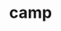 ---
title: "camp"
layout: cache
categories: [package, develop-2025-04-06]
meta: {"compilers": ["cce@18.0.0", "gcc@11.1.0", "gcc@11.4.0", "gcc@7.3.1", "gcc@7.5.0", "intel-oneapi-compilers@2025.1.0"], "num_specs": 31, "num_specs_by_stack": {"data-vis-sdk": 1, "e4s": 10, "e4s-cray-rhel": 1, "e4s-neoverse-v2": 5, "e4s-oneapi": 3, "e4s-rocm-external": 2, "radiuss": 3, "radiuss-aws": 3, "radiuss-aws-aarch64": 3, "root": 31}, "oss": ["amzn2", "rhel8", "ubuntu18.04", "ubuntu20.04", "ubuntu22.04"], "platforms": ["linux"], "stacks": ["data-vis-sdk", "e4s", "e4s-cray-rhel", "e4s-neoverse-v2", "e4s-oneapi", "e4s-rocm-external", "radiuss", "radiuss-aws", "radiuss-aws-aarch64", "root"], "targets": ["aarch64", "neoverse_v2", "x86_64_v3"], "versions": ["0.2.3", "2024.02.1", "2024.07.0"]}
spec_details: [{"compiler": "cce@18.0.0", "hash": "36xynerp5feqy5pvukacx5vsrqs3a6kp", "os": "rhel8", "platform": "linux", "size": "-", "stacks": ["e4s-cray-rhel", "root"], "target": "x86_64_v3", "variants": ["build_system=cmake", "build_type=Release", "~cuda", "generator=make", "~ipo", "~omptarget", "~openmp", "~rocm", "~sycl", "~tests"], "versions": ["2024.07.0"]}, {"compiler": "gcc@7.5.0", "hash": "3zv7fot3tqnjhgqvqqn5htb7346z4222", "os": "ubuntu18.04", "platform": "linux", "size": "-", "stacks": ["radiuss", "root"], "target": "x86_64_v3", "variants": ["build_system=cmake", "build_type=Release", "~cuda", "generator=make", "~ipo", "~omptarget", "+openmp", "~rocm", "~sycl", "~tests"], "versions": ["2024.02.1"]}, {"compiler": "gcc@11.4.0", "hash": "42l2clvjygotwuxlprdggbcv4tycpnt4", "os": "ubuntu22.04", "platform": "linux", "size": "-", "stacks": ["e4s", "root"], "target": "x86_64_v3", "variants": ["build_system=cmake", "build_type=Release", "+cuda", "cuda_arch:=90", "generator=make", "~ipo", "~omptarget", "~openmp", "~rocm", "~sycl", "~tests"], "versions": ["2024.07.0"]}, {"compiler": "gcc@11.4.0", "hash": "4gztv4bwnnpvrhic6wkpsi6jkjhl72kz", "os": "ubuntu22.04", "platform": "linux", "size": "-", "stacks": ["e4s", "root"], "target": "x86_64_v3", "variants": ["build_system=cmake", "build_type=Release", "~cuda", "generator=make", "~ipo", "~omptarget", "~openmp", "~rocm", "~sycl", "~tests"], "versions": ["2024.07.0"]}, {"compiler": "gcc@11.4.0", "hash": "734zmlk3pnrug2h2bcqczabc4a6l3lzc", "os": "ubuntu22.04", "platform": "linux", "size": "-", "stacks": ["e4s", "root"], "target": "x86_64_v3", "variants": ["build_system=cmake", "build_type=Release", "+cuda", "cuda_arch:=80", "generator=make", "~ipo", "~omptarget", "+openmp", "~rocm", "~sycl", "~tests"], "versions": ["2024.07.0"]}, {"compiler": "gcc@11.4.0", "hash": "7vqjqz6bhuzzvkief7v4svptpwn3sb3e", "os": "ubuntu22.04", "platform": "linux", "size": "-", "stacks": ["e4s", "root"], "target": "x86_64_v3", "variants": ["amdgpu_target:=gfx90a", "build_system=cmake", "build_type=Release", "~cuda", "generator=make", "~ipo", "~omptarget", "~openmp", "+rocm", "~sycl", "~tests"], "versions": ["2024.07.0"]}, {"compiler": "intel-oneapi-compilers@2025.1.0", "hash": "brln2tntkeydiafii2q5g7uvlms7dtik", "os": "ubuntu22.04", "platform": "linux", "size": "-", "stacks": ["e4s-oneapi", "root"], "target": "x86_64_v3", "variants": ["build_system=cmake", "build_type=Release", "~cuda", "generator=make", "~ipo", "~omptarget", "~openmp", "~rocm", "~sycl", "~tests"], "versions": ["2024.07.0"]}, {"compiler": "gcc@11.4.0", "hash": "chiynp7ljyugpyyv36fagh5tipj6a3mg", "os": "ubuntu22.04", "platform": "linux", "size": "-", "stacks": ["e4s", "root"], "target": "x86_64_v3", "variants": ["build_system=cmake", "build_type=Release", "~cuda", "generator=make", "~ipo", "~omptarget", "+openmp", "~rocm", "~sycl", "~tests"], "versions": ["2024.02.1"]}, {"compiler": "gcc@7.3.1", "hash": "dhw4u3f7bxzl2mx5z76abmmgn5oi3aio", "os": "amzn2", "platform": "linux", "size": "-", "stacks": ["radiuss-aws-aarch64", "root"], "target": "aarch64", "variants": ["build_system=cmake", "build_type=Release", "~cuda", "generator=make", "~ipo", "~omptarget", "~openmp", "~rocm", "~sycl", "~tests"], "versions": ["2024.07.0"]}, {"compiler": "gcc@11.4.0", "hash": "egebqh6mcbvcpqzlkrssgvha5axkajhp", "os": "ubuntu22.04", "platform": "linux", "size": "-", "stacks": ["e4s-neoverse-v2", "root"], "target": "neoverse_v2", "variants": ["build_system=cmake", "build_type=Release", "~cuda", "generator=make", "~ipo", "~omptarget", "+openmp", "~rocm", "~sycl", "~tests"], "versions": ["2024.02.1"]}, {"compiler": "gcc@11.4.0", "hash": "f3kriuqu4yhzhcqq5jh7u3y7sxvzhw3j", "os": "ubuntu22.04", "platform": "linux", "size": "-", "stacks": ["e4s", "root"], "target": "x86_64_v3", "variants": ["build_system=cmake", "build_type=Release", "+cuda", "cuda_arch:=90", "generator=make", "~ipo", "~omptarget", "+openmp", "~rocm", "~sycl", "~tests"], "versions": ["2024.07.0"]}, {"compiler": "gcc@11.4.0", "hash": "fbqipgoqk5xqwqk4ipubfhxoj2aif34f", "os": "ubuntu22.04", "platform": "linux", "size": "-", "stacks": ["e4s-neoverse-v2", "root"], "target": "neoverse_v2", "variants": ["build_system=cmake", "build_type=Release", "~cuda", "generator=make", "~ipo", "~omptarget", "+openmp", "~rocm", "~sycl", "~tests"], "versions": ["2024.02.1"]}, {"compiler": "gcc@7.3.1", "hash": "fyhtcmnva5yqkavraqlo27ztjctzbbld", "os": "amzn2", "platform": "linux", "size": "-", "stacks": ["radiuss-aws", "root"], "target": "x86_64_v3", "variants": ["build_system=cmake", "build_type=Release", "+cuda", "cuda_arch:=70", "generator=make", "~ipo", "~omptarget", "~openmp", "~rocm", "~sycl", "~tests"], "versions": ["2024.07.0"]}, {"compiler": "gcc@11.4.0", "hash": "gztc5yfwndv4yo5pi6pi6gjthouh7pw3", "os": "ubuntu22.04", "platform": "linux", "size": "-", "stacks": ["e4s", "root"], "target": "x86_64_v3", "variants": ["build_system=cmake", "build_type=Release", "+cuda", "cuda_arch:=80", "generator=make", "~ipo", "~omptarget", "~openmp", "patches:=cb9e25b", "~rocm", "~sycl", "~tests"], "versions": ["0.2.3"]}, {"compiler": "gcc@7.3.1", "hash": "krhah4g6zkuzeoftgi5tgxig2xruqgza", "os": "amzn2", "platform": "linux", "size": "-", "stacks": ["radiuss-aws", "root"], "target": "x86_64_v3", "variants": ["build_system=cmake", "build_type=Release", "~cuda", "generator=make", "~ipo", "~omptarget", "+openmp", "~rocm", "~sycl", "~tests"], "versions": ["2024.02.1"]}, {"compiler": "intel-oneapi-compilers@2025.1.0", "hash": "osm3no4pis4puqxiy3ux454nv6cbknkr", "os": "ubuntu22.04", "platform": "linux", "size": "-", "stacks": ["e4s-oneapi", "root"], "target": "x86_64_v3", "variants": ["build_system=cmake", "build_type=Release", "~cuda", "generator=make", "~ipo", "~omptarget", "+openmp", "~rocm", "~sycl", "~tests"], "versions": ["2024.07.0"]}, {"compiler": "gcc@7.5.0", "hash": "ouqjek33kuoou3g5js5gh6k26jdqffzs", "os": "ubuntu18.04", "platform": "linux", "size": "-", "stacks": ["radiuss", "root"], "target": "x86_64_v3", "variants": ["build_system=cmake", "build_type=Release", "~cuda", "generator=make", "~ipo", "~omptarget", "+openmp", "~rocm", "~sycl", "~tests"], "versions": ["2024.07.0"]}, {"compiler": "gcc@11.4.0", "hash": "qg4ozvyidns3pa6xy7pviq7mpe2xj2ps", "os": "ubuntu22.04", "platform": "linux", "size": "-", "stacks": ["e4s-neoverse-v2", "root"], "target": "neoverse_v2", "variants": ["build_system=cmake", "build_type=Release", "~cuda", "generator=make", "~ipo", "~omptarget", "+openmp", "~rocm", "~sycl", "~tests"], "versions": ["2024.07.0"]}, {"compiler": "gcc@7.5.0", "hash": "qi3ansmsztvyquctnt73avd52fequ6xb", "os": "ubuntu18.04", "platform": "linux", "size": "-", "stacks": ["radiuss", "root"], "target": "x86_64_v3", "variants": ["build_system=cmake", "build_type=Release", "~cuda", "generator=make", "~ipo", "~omptarget", "~openmp", "~rocm", "~sycl", "~tests"], "versions": ["2024.07.0"]}, {"compiler": "intel-oneapi-compilers@2025.1.0", "hash": "rpaakhmp5mhsbiw2o3pnuxg7kcfdz2uo", "os": "ubuntu22.04", "platform": "linux", "size": "-", "stacks": ["e4s-oneapi", "root"], "target": "x86_64_v3", "variants": ["build_system=cmake", "build_type=Release", "~cuda", "generator=make", "~ipo", "~omptarget", "+openmp", "~rocm", "~sycl", "~tests"], "versions": ["2024.02.1"]}, {"compiler": "gcc@11.4.0", "hash": "sd6vx7mnz74ifxkonbdbpwzqrrtc36df", "os": "ubuntu22.04", "platform": "linux", "size": "-", "stacks": ["e4s", "root"], "target": "x86_64_v3", "variants": ["build_system=cmake", "build_type=Release", "~cuda", "generator=make", "~ipo", "~omptarget", "+openmp", "~rocm", "~sycl", "~tests"], "versions": ["2024.07.0"]}, {"compiler": "gcc@11.4.0", "hash": "sxldc6zhwboz2ptztyhcqkyqmrocz23j", "os": "ubuntu22.04", "platform": "linux", "size": "-", "stacks": ["e4s-neoverse-v2", "root"], "target": "neoverse_v2", "variants": ["build_system=cmake", "build_type=Release", "+cuda", "cuda_arch:=90", "generator=make", "~ipo", "~omptarget", "~openmp", "~rocm", "~sycl", "~tests"], "versions": ["2024.07.0"]}, {"compiler": "gcc@7.3.1", "hash": "t7ob37m7sncl2qu4eid3z4zy43xttdlw", "os": "amzn2", "platform": "linux", "size": "-", "stacks": ["radiuss-aws-aarch64", "root"], "target": "aarch64", "variants": ["build_system=cmake", "build_type=Release", "~cuda", "generator=make", "~ipo", "~omptarget", "~openmp", "~rocm", "~sycl", "~tests"], "versions": ["2024.07.0"]}, {"compiler": "gcc@11.4.0", "hash": "tcx46bbaf2ixsbk424kp4dpnryhukehn", "os": "ubuntu22.04", "platform": "linux", "size": "-", "stacks": ["e4s-rocm-external", "root"], "target": "x86_64_v3", "variants": ["amdgpu_target:=gfx908", "build_system=cmake", "build_type=Release", "~cuda", "generator=make", "~ipo", "~omptarget", "~openmp", "+rocm", "~sycl", "~tests"], "versions": ["2024.07.0"]}, {"compiler": "gcc@11.4.0", "hash": "u5gqde4y32sabv6xcxr7k5o42h6dpeua", "os": "ubuntu22.04", "platform": "linux", "size": "-", "stacks": ["e4s", "root"], "target": "x86_64_v3", "variants": ["build_system=cmake", "build_type=Release", "~cuda", "generator=make", "~ipo", "~omptarget", "+openmp", "~rocm", "~sycl", "~tests"], "versions": ["2024.02.1"]}, {"compiler": "gcc@11.1.0", "hash": "wmr4kv7zv5ea455hkxphhbmwtiatrqty", "os": "ubuntu20.04", "platform": "linux", "size": "-", "stacks": ["data-vis-sdk", "root"], "target": "x86_64_v3", "variants": ["build_system=cmake", "build_type=Release", "~cuda", "generator=make", "~ipo", "~omptarget", "+openmp", "~rocm", "~sycl", "~tests"], "versions": ["2024.02.1"]}, {"compiler": "gcc@11.4.0", "hash": "wqpqepsipfkqrklqaq44lc7idurcozml", "os": "ubuntu22.04", "platform": "linux", "size": "-", "stacks": ["e4s-rocm-external", "root"], "target": "x86_64_v3", "variants": ["amdgpu_target:=gfx90a", "build_system=cmake", "build_type=Release", "~cuda", "generator=make", "~ipo", "~omptarget", "~openmp", "+rocm", "~sycl", "~tests"], "versions": ["2024.07.0"]}, {"compiler": "gcc@11.4.0", "hash": "xzn4thmwkrwean6cdjoirv5l3eabvl54", "os": "ubuntu22.04", "platform": "linux", "size": "-", "stacks": ["e4s-neoverse-v2", "root"], "target": "neoverse_v2", "variants": ["build_system=cmake", "build_type=Release", "~cuda", "generator=make", "~ipo", "~omptarget", "~openmp", "~rocm", "~sycl", "~tests"], "versions": ["2024.07.0"]}, {"compiler": "gcc@11.4.0", "hash": "y7pql57z43e6l2wvhxu55mxy3rmaaujt", "os": "ubuntu22.04", "platform": "linux", "size": "-", "stacks": ["e4s", "root"], "target": "x86_64_v3", "variants": ["build_system=cmake", "build_type=Release", "+cuda", "cuda_arch:=80", "generator=make", "~ipo", "~omptarget", "~openmp", "~rocm", "~sycl", "~tests"], "versions": ["2024.07.0"]}, {"compiler": "gcc@7.3.1", "hash": "yyhhbore4hfpgwf5okvq2nd7y6cgt4pw", "os": "amzn2", "platform": "linux", "size": "-", "stacks": ["radiuss-aws-aarch64", "root"], "target": "aarch64", "variants": ["build_system=cmake", "build_type=Release", "~cuda", "generator=make", "~ipo", "~omptarget", "+openmp", "~rocm", "~sycl", "~tests"], "versions": ["2024.02.1"]}, {"compiler": "gcc@7.3.1", "hash": "zh6l45iavvjafainhwkj37euir4dvbsl", "os": "amzn2", "platform": "linux", "size": "-", "stacks": ["radiuss-aws", "root"], "target": "x86_64_v3", "variants": ["build_system=cmake", "build_type=Release", "~cuda", "generator=make", "~ipo", "~omptarget", "~openmp", "~rocm", "~sycl", "~tests"], "versions": ["2024.07.0"]}]
---
